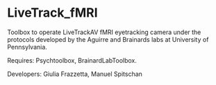 # LiveTrack_fMRI

Toolbox to operate LiveTrackAV fMRI eyetracking camera under the protocols developed by the Aguirre and Brainards labs at University of Pennsylvania.

Requires: Psychtoolbox, BrainardLabToolbox.


Developers: Giulia Frazzetta, Manuel Spitschan